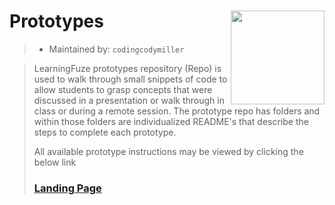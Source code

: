# Prototypes <img align="right" src="https://github.com/Learning-Fuze/prototypes_fi_part1/blob/assets/assets/images/logos/LF_LOGO.png?raw=true" width="150">

> - Maintained by: `codingcodymiller`

> LearningFuze prototypes repository (Repo) is used to walk through small snippets of code to allow students to grasp concepts that were discussed in a presentation or walk through in class or during a remote session. The prototype repo has folders and within those folders are individualized README's that describe the steps to complete each prototype.
>
> All available prototype instructions may be viewed by clicking the below link
>
> ### <a href="http://lfzprototypes.com" target="_blank">Landing Page</a>
